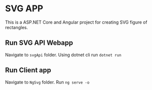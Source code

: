 # SVG APP

This is a ASP.NET Core and Angular project for creating SVG figure of rectangles.

## Run SVG API Webapp

Navigate to `svgApi` folder. Using dotnet cli run `dotnet run`

## Run Client app

Navigate to `NgSvg` folder. Run `ng serve -o`
